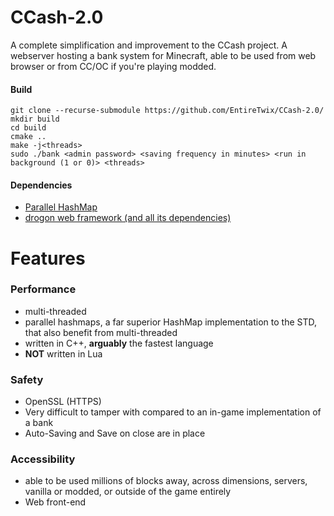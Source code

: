 # CCash-2.0
A complete simplification and improvement to the CCash project. A webserver hosting a bank system for Minecraft, able to be used from web browser or from CC/OC if you're playing modded.

#### Build
```
git clone --recurse-submodule https://github.com/EntireTwix/CCash-2.0/
mkdir build
cd build
cmake ..
make -j<threads>
sudo ./bank <admin password> <saving frequency in minutes> <run in background (1 or 0)> <threads>
```

#### Dependencies
* [Parallel HashMap](https://github.com/greg7mdp/parallel-hashmap/tree/master)
* [drogon web framework (and all its dependencies)](https://github.com/an-tao/drogon/tree/master)

# Features

### Performance
* multi-threaded
* parallel hashmaps, a far superior HashMap implementation to the STD, that also benefit from multi-threaded
* written in C++, **arguably** the fastest language
* **NOT** written in Lua
### Safety
* OpenSSL (HTTPS)
* Very difficult to tamper with compared to an in-game implementation of a bank
* Auto-Saving and Save on close are in place
### Accessibility  
* able to be used millions of blocks away, across dimensions, servers, vanilla or modded, or outside of the game entirely
* Web front-end
